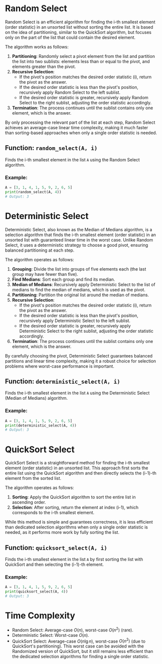 # **Random Select**

Random Select is an efficient algorithm for finding the i-th smallest element (order statistic) in an unsorted list without sorting the entire list. It is based on the idea of partitioning, similar to the QuickSort algorithm, but focuses only on the part of the list that could contain the desired element.

The algorithm works as follows:
1. **Partitioning**: Randomly select a pivot element from the list and partition the list into two sublists: elements less than or equal to the pivot, and elements greater than the pivot.
2. **Recursive Selection**:
   - If the pivot's position matches the desired order statistic (i), return the pivot as the answer.
   - If the desired order statistic is less than the pivot's position, recursively apply Random Select to the left sublist.
   - If the desired order statistic is greater, recursively apply Random Select to the right sublist, adjusting the order statistic accordingly.
3. **Termination**: The process continues until the sublist contains only one element, which is the answer.

By only processing the relevant part of the list at each step, Random Select achieves an average-case linear time complexity, making it much faster than sorting-based approaches when only a single order statistic is needed.

## **Function: `random_select(A, i)`**

Finds the i-th smallest element in the list `A` using the Random Select algorithm.

### **Example:**

```python
A = [3, 1, 4, 1, 5, 9, 2, 6, 5]
print(random_select(A, 4))
# Output: 3
```

# **Deterministic Select**

Deterministic Select, also known as the Median of Medians algorithm, is a selection algorithm that finds the i-th smallest element (order statistic) in an unsorted list with guaranteed linear time in the worst case. Unlike Random Select, it uses a deterministic strategy to choose a good pivot, ensuring balanced partitioning at each step.

The algorithm operates as follows:
1. **Grouping**: Divide the list into groups of five elements each (the last group may have fewer than five).
2. **Find Medians**: Sort each group and find its median.
3. **Median of Medians**: Recursively apply Deterministic Select to the list of medians to find the median of medians, which is used as the pivot.
4. **Partitioning**: Partition the original list around the median of medians.
5. **Recursive Selection**:
   - If the pivot's position matches the desired order statistic (i), return the pivot as the answer.
   - If the desired order statistic is less than the pivot's position, recursively apply Deterministic Select to the left sublist.
   - If the desired order statistic is greater, recursively apply Deterministic Select to the right sublist, adjusting the order statistic accordingly.
6. **Termination**: The process continues until the sublist contains only one element, which is the answer.

By carefully choosing the pivot, Deterministic Select guarantees balanced partitions and linear time complexity, making it a robust choice for selection problems where worst-case performance is important.

## **Function: `deterministic_select(A, i)`**

Finds the i-th smallest element in the list `A` using the Deterministic Select (Median of Medians) algorithm.

### **Example:**

```python
A = [3, 1, 4, 1, 5, 9, 2, 6, 5]
print(deterministic_select(A, 4))
# Output: 3
```

# **QuickSort Select**

QuickSort Select is a straightforward method for finding the i-th smallest element (order statistic) in an unsorted list. This approach first sorts the entire list using the QuickSort algorithm and then directly selects the (i-1)-th element from the sorted list.

The algorithm operates as follows:
1. **Sorting**: Apply the QuickSort algorithm to sort the entire list in ascending order.
2. **Selection**: After sorting, return the element at index (i-1), which corresponds to the i-th smallest element.

While this method is simple and guarantees correctness, it is less efficient than dedicated selection algorithms when only a single order statistic is needed, as it performs more work by fully sorting the list.

## **Function: `quicksort_select(A, i)`**

Finds the i-th smallest element in the list `A` by first sorting the list with QuickSort and then selecting the (i-1)-th element.

### **Example:**

```python
A = [3, 1, 4, 1, 5, 9, 2, 6, 5]
print(quicksort_select(A, 4))
# Output: 3
```

# **Time Complexity**
- Random Select: Average-case $O(n)$, worst-case $O(n^2)$ (rare).
- Deterministic Select: Worst-case $O(n)$.
- QuickSort Select: Average-case $O(n \lg n)$, worst-case $O(n^2)$ (due to QuickSort's partitioning). This worst case can be avoided with the Randomized version of QuickSort, but it still remains less efficient than the dedicated selection algorithms for finding a single order statistic.